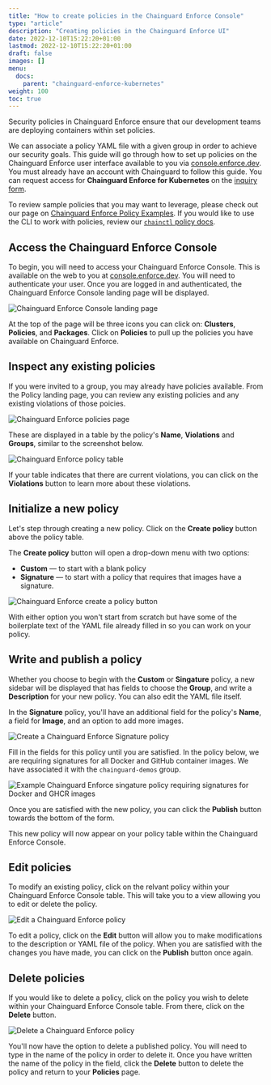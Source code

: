 ```yaml
---
title: "How to create policies in the Chainguard Enforce Console"
type: "article"
description: "Creating policies in the Chainguard Enforce UI"
date: 2022-12-10T15:22:20+01:00
lastmod: 2022-12-10T15:22:20+01:00
draft: false
images: []
menu:
  docs:
    parent: "chainguard-enforce-kubernetes"
weight: 100
toc: true
---
```


Security policies in Chainguard Enforce ensure that our development teams are deploying containers within set policies. 

We can associate a policy YAML file with a given group in order to achieve our security goals. This guide will go through how to set up policies on the Chainguard Enforce user interface available to you via [console.enforce.dev](https://console.enforce.dev). You must already have an account with Chainguard to follow this guide. You can request access for **Chainguard Enforce for Kubernetes** on the [inquiry form](https://www.chainguard.dev/get-demo?utm_source=docs).

To review sample policies that you may want to leverage, please check out our page on [Chainguard Enforce Policy Examples](chainguard-enforce-policy-examples). If you would like to use the CLI to work with policies, review our [`chainctl` policy docs](https://edu.chainguard.dev/chainguard/chainguard-enforce/chainctl-docs/chainctl_policies_apply/).

## Access the Chainguard Enforce Console

To begin, you will need to access your Chainguard Enforce Console. This is available on the web to you at [console.enforce.dev](https://console.enforce.dev). You will need to authenticate your user. Once you are logged in and authenticated, the Chainguard Enforce Console landing page will be displayed. 

![Chainguard Enforce Console landing page](console-landing-page.png)

At the top of the page will be three icons you can click on: **Clusters**, **Policies**, and **Packages**. Click on **Policies** to pull up the policies you have available on Chainguard Enforce.

## Inspect any existing policies

If you were invited to a group, you may already have policies available. From the Policy landing page, you can review any existing policies and any existing violations of those poicies. 

![Chainguard Enforce policies page](policies-page.png)

These are displayed in a table by the policy's **Name**, **Violations** and **Groups**, similar to the screenshot below.

![Chainguard Enforce policy table](policy-table.png)

If your table indicates that there are current violations, you can click on the **Violations** button to learn more about these violations.

## Initialize a new policy

Let's step through creating a new policy. Click on the **Create policy** button above the policy table. 

The **Create policy** button will open a drop-down menu with two options:

* **Custom** — to start with a blank policy
* **Signature** — to start with a policy that requires that images have a signature. 

![Chainguard Enforce create a policy button](create-policy.png)

With either option you won't start from scratch but have some of the boilerplate text of the YAML file already filled in so you can work on your policy.

## Write and publish a policy

Whether you choose to begin with the **Custom** or **Singature** policy, a new sidebar will be displayed that has fields to choose the **Group**, and write a **Description** for your new policy. You can also edit the YAML file itself. 

In the **Signature** policy, you'll have an additional field for the policy's **Name**, a field for **Image**, and an option to add more images. 

![Create a Chainguard Enforce Signature policy](signature-policy.png)

Fill in the fields for this policy until you are satisfied. In the policy below, we are requiring signatures for all Docker and GitHub container images. We have associated it with the `chainguard-demos` group. 

![Example Chainguard Enforce singature policy requiring signatures for Docker and GHCR images](example-policy.png)

Once you are satisfied with the new policy, you can click the **Publish** button towards the bottom of the form.

This new policy will now appear on your policy table within the Chainguard Enforce Console.

## Edit policies

To modify an existing policy, click on the relvant policy within your Chainguard Enforce Console table. This will take you to a view allowing you to edit or delete the policy. 

![Edit a Chainguard Enforce policy](edit-a-policy.png)

To edit a policy, click  on the **Edit** button will allow you to make modifications to the description or YAML file of the policy. When you are satisfied with the changes you have made, you can click on the **Publish** button once again.

## Delete policies

If you would like to delete a policy, click on the policy you wish to delete within your Chainguard Enforce Console table. From there, click on the **Delete** button. 

![Delete a Chainguard Enforce policy](delete-policy.png)

You'll now have the option to delete a published policy. You will need to type in the name of the policy in order to delete it. Once you have written the name of the policy in the field, click the **Delete** button to delete the policy and return to your **Policies** page. 